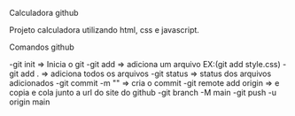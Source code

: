 Calculadora github

Projeto calculadora utilizando html, css e javascript.


Comandos github

-git init => Inicia o git
-git add => adiciona um arquivo EX:(git add style.css)
-git add . => adiciona todos os arquivos
-git status => status dos arquivos adicionados
-git commit -m "" => cria o commit
-git remote add origin => e copia e cola junto a url do site do github
-git branch -M main
-git push -u origin main